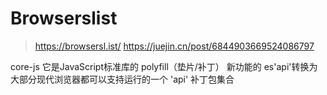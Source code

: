 # Browserslist
> https://browsersl.ist/
> https://juejin.cn/post/6844903669524086797

core-js 它是JavaScript标准库的 polyfill（垫片/补丁）
新功能的 es'api'转换为大部分现代浏览器都可以支持运行的一个 'api' 补丁包集合

